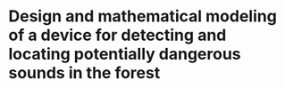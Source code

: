 # Design and mathematical modeling of a device for detecting and locating potentially dangerous sounds in the forest
